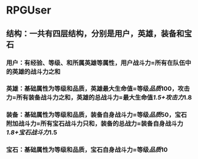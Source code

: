 # RPGUser

## 结构：一共有四层结构，分别是用户，英雄，装备和宝石
### 用户：有经验、等级、和所属英雄等属性，用户战斗力=所有在队伍中的英雄的战斗力之和
### 英雄：基础属性为等级和品质，英雄最大生命值=等级*品质*100，攻击力=所有装备战斗力之和，英雄的总战斗力=最大生命值*1.5+攻击力*1.8
### 装备：基础属性为等级和品质，装备自身战斗力=等级*品质*50，宝石附加战斗力=所有宝石战斗力只和，装备的总战力=装备自身战斗力*1.8+宝石战斗力*1.5
### 宝石：基础属性为等级和品质，宝石自身战斗力=等级*品质*10

